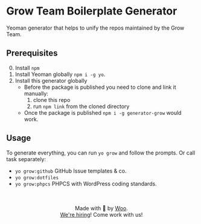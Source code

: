 # Grow Team Boilerplate Generator

Yeoman generator that helps to unify the repos maintained by the Grow Team.


## Prerequisites

0. Install `npm`
1. Install Yeoman globally `npm i -g yo`.
2. Install this generator globally
	- Before the package is published you need to clone and link it manually:
		1. clone this repo
		2. run `npm link` from the cloned directory
	- Once the package is published `npm i -g generator-grow` would work.


## Usage

To generate everything, you can run `yo grow` and follow the prompts.
Or call task separately:
- `yo grow:github` GitHub Issue templates & co.
- `yo grow:dotfiles`
- `yo grow:phpcs` PHPCS with WordPress coding standards.

<p align="center">
	<br/><br/>
	Made with 💜 by <a href="https://woocommerce.com/">Woo</a>.<br/>
	<a href="https://woocommerce.com/careers/">We're hiring</a>! Come work with us!
</p>
